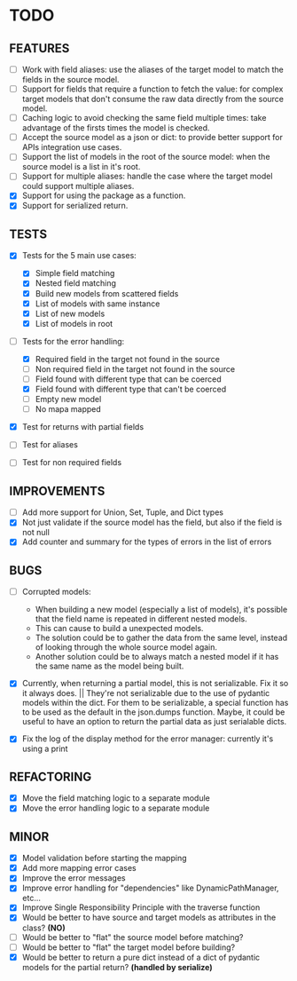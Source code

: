 # TODO

## FEATURES

- [ ] Work with field aliases: use the aliases of the target model to match the fields in the source model.
- [ ] Support for fields that require a function to fetch the value: for complex target models that don't consume the raw data directly from the source model.
- [ ] Caching logic to avoid checking the same field multiple times: take advantage of the firsts times the model is checked.
- [ ] Accept the source model as a json or dict: to provide better support for APIs integration use cases.
- [ ] Support the list of models in the root of the source model: when the source model is a list in it's root.
- [ ] Support for multiple aliases: handle the case where the target model could support multiple aliases.
- [x] Support for using the  package as a function.
- [x] Support for serialized return.

## TESTS

- [x] Tests for the 5 main use cases:

  - [x] Simple field matching
  - [x] Nested field matching
  - [x] Build new models from scattered fields
  - [x] List of models with same instance
  - [x] List of new models
  - [x] List of models in root

- [ ] Tests for the error handling:

  - [x] Required field in the target not found in the source
  - [ ] Non required field in the target not found in the source
  - [ ] Field found with different type that can be coerced
  - [x] Field found with different type that can't be coerced
  - [ ] Empty new model
  - [ ] No mapa mapped

- [x] Test for returns with partial fields
- [ ] Test for aliases
- [ ] Test for non required fields

## IMPROVEMENTS

- [ ] Add more support for Union, Set, Tuple, and Dict types
- [x] Not just validate if the source model has the field, but also if the field is not null
- [x] Add counter and summary for the types of errors in the list of errors

## BUGS

- [ ] Corrupted models:

  - When building a new model (especially a list of models), it's possible that the field name is repeated in different nested models.
  - This can cause to build a unexpected models.
  - The solution could be to gather the data from the same level, instead of looking through the whole source model again.
  - Another solution could be to always match a nested model if it has the same name as the model being built.

- [x] Currently, when returning a partial model, this is not serializable. Fix it so it always does. || They're not serializable due to the use of pydantic models within the dict. For them to be serializable, a special function has to be used as the default in the json.dumps function. Maybe, it could be useful to have an option to return the partial data as just serialable dicts.
- [x] Fix the log of the display method for the error manager: currently it's using a print

## REFACTORING

- [x] Move the field matching logic to a separate module
- [x] Move the error handling logic to a separate module

## MINOR

- [x] Model validation before starting the mapping
- [x] Add more mapping error cases
- [x] Improve the error messages
- [x] Improve error handling for "dependencies" like DynamicPathManager, etc...
- [x] Improve Single Responsibility Principle with the traverse function
- [x] Would be better to have source and target models as attributes in the class? **(NO)**
- [ ] Would be better to "flat" the source model before matching?
- [ ] Would be better to "flat" the target model before building?
- [x] Would be better to return a pure dict instead of a dict of pydantic models for the partial return? **(handled by serialize)**
